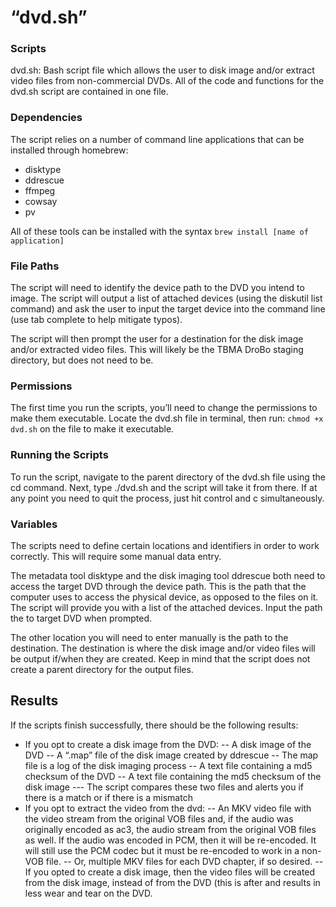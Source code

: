 # “dvd.sh”

### Scripts
dvd.sh: Bash script file which allows the user to disk image and/or extract video files from non-commercial DVDs. All of the code and functions for the dvd.sh script are contained in one file.

### Dependencies
The script relies on a number of command line applications that can be installed through homebrew:

- disktype
- ddrescue
- ffmpeg
- cowsay
- pv

All of these tools can be installed with the syntax `brew install [name of application]` 

### File Paths
The script will need to identify the device path to the DVD you intend to image. The script will output a list of attached devices (using the diskutil list command) and ask the user to input the target device into the command line (use tab complete to help mitigate typos). 

The script will then prompt the user for a destination for the disk image and/or extracted video files. This will likely be the TBMA DroBo staging directory, but does not need to be. 

### Permissions
The first time you run the scripts, you’ll need to change the permissions to make them executable. Locate the dvd.sh file in terminal, then run: 
`chmod +x dvd.sh` on the file to make it executable. 

### Running the Scripts
To run the script, navigate to the parent directory of the dvd.sh file using the cd command. Next, type ./dvd.sh and the script will take it from there.  If at any point you need to quit the process, just hit control and c simultaneously.

### Variables
The scripts need to define certain locations and identifiers in order to work correctly. This will require some manual data entry. 

The metadata tool disktype and the disk imaging tool ddrescue both need to access the target DVD through the device path. This is the path that the computer uses to access the physical device, as opposed to the files on it. The script will provide you with a list of the attached devices. Input the path the to target DVD when prompted.

The other location you will need to enter manually is the path to the destination. The destination is where the disk image and/or video files will be output if/when they are created. Keep in mind that the script does not create a parent directory for the output files.

## Results
If the scripts finish successfully, there should be the following results:
- If you opt to create a disk image from the DVD:
-- A disk image of the DVD
-- A “.map” file of the disk image created by ddrescue 
-- The map file is a log of the disk imaging process
-- A text file containing a md5 checksum of the DVD
-- A text file containing the md5 checksum of the disk image
--- The script compares these two files and alerts you if there is a match or if there is a mismatch
- If you opt to extract the video from the dvd:
-- An MKV video file with the video stream from the original VOB files and, if the audio was originally encoded as ac3, the audio stream from the original VOB files as well. If the audio was encoded in PCM, then it will be re-encoded. It will still use the PCM codec but it must be re-encoded to work in a non-VOB file. 
-- Or, multiple MKV files for each DVD chapter, if so desired. 
-- If you opted to create a disk image, then the video files will be created from the disk image, instead of from the DVD (this is after and results in less wear and tear on the DVD.

